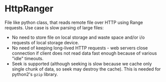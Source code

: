 HttpRanger
==========

File like python class, that reads remote file over HTTP using Range requests.
Use case is slow parsing of large files:
  * No need to store file on local storage and waste space and/or i/o requests of local storage device.
  * No need of keeping long-lived HTTP requests - web servers close connection if client does not read data fast enough because of various "idle" timeouts.
  * Seek is supported (although seeking is slow because we cache only single chunk of data, so seek may destroy the cache). This is needed for python2's `gzip` library.
